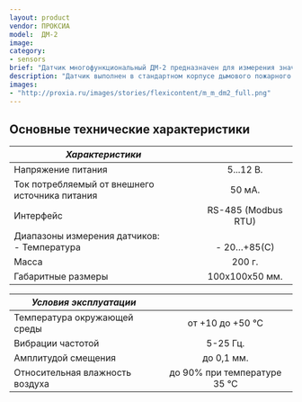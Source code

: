 ```yaml
---
layout: product
vendor: ПРОКСИА
model:  ДМ-2
image:
category:
- sensors
brief: "Датчик многофункциональный ДМ-2 предназначен для измерения значений параметров температуры и содержания CO-2 в воздухе, а также передачи данных через RS-485 по протоколу Modbus RTU."
description: "Датчик выполнен в стандартном корпусе дымового пожарного извещателя для удобства монтажа и последующего обслуживания. Датчик измеряет и выдает конечную величину параметров без необходимости пересчёта значений."
images: 
- "http://proxia.ru/images/stories/flexicontent/m_m_dm2_full.png"
---
```


## Основные технические характеристики

| *Характеристики* ||
| ------------- |:-------------:|
| Напряжение питания  | 5...12 В. |
| Ток потребляемый от внешнего источника питания |	50 мА. |
| Интерфейс |	RS-485 (Modbus RTU) |
| Диапазоны измерения датчиков: <br /> - Температура | <br />- 20…+85(С) |
| Масса	| 200 г. |
| Габаритные размеры |	100х100х50 мм. |


| *Условия эксплуатации* ||
| ------------- |:-------------:|
| Температура окружающей среды	| от +10 до +50 °С |
| Вибрации частотой	| 5-25 Гц. |
| Амплитудой смещения |	до 0,1 мм. |
| Относительная влажность воздуха |	до 90% при температуре 35 °С |
